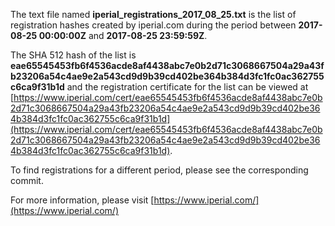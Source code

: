 The text file named **iperial_registrations_2017_08_25.txt** is the list of registration hashes created by iperial.com during the period between **2017-08-25 00:00:00Z** and **2017-08-25 23:59:59Z**.

The SHA 512 hash of the list is **eae65545453fb6f4536acde8af4438abc7e0b2d71c3068667504a29a43fb23206a54c4ae9e2a543cd9d9b39cd402be364b384d3fc1fc0ac362755c6ca9f31b1d** and the registration certificate for the list can be viewed at [https://www.iperial.com/cert/eae65545453fb6f4536acde8af4438abc7e0b2d71c3068667504a29a43fb23206a54c4ae9e2a543cd9d9b39cd402be364b384d3fc1fc0ac362755c6ca9f31b1d](https://www.iperial.com/cert/eae65545453fb6f4536acde8af4438abc7e0b2d71c3068667504a29a43fb23206a54c4ae9e2a543cd9d9b39cd402be364b384d3fc1fc0ac362755c6ca9f31b1d).

To find registrations for a different period, please see the corresponding commit.

For more information, please visit [https://www.iperial.com/](https://www.iperial.com/)

